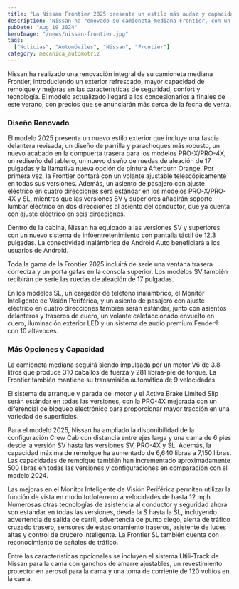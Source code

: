 ```yaml
---
title: "La Nissan Frontier 2025 presenta un estilo más audaz y capacidades mejoradas"
description: "Nissan ha renovado su camioneta mediana Frontier, con un exterior actualizado, mayor capacidad de remolque y mejoras en seguridad, confort y tecnología."
pubDate: "Aug 19 2024"
heroImage: "/news/nissan-frontier.jpg"
tags:
  ["Noticias", "Automóviles", "Nissan", "Frontier"]
category: mecanica_automotriz
---
```


Nissan ha realizado una renovación integral de su camioneta mediana Frontier, introduciendo un exterior refrescado, mayor capacidad de remolque y mejoras en las características de seguridad, confort y tecnología. El modelo actualizado llegará a los concesionarios a finales de este verano, con precios que se anunciarán más cerca de la fecha de venta.

### Diseño Renovado

El modelo 2025 presenta un nuevo estilo exterior que incluye una fascia delantera revisada, un diseño de parrilla y parachoques más robusto, un nuevo acabado en la compuerta trasera para los modelos PRO-X/PRO-4X, un rediseño del tablero, un nuevo diseño de ruedas de aleación de 17 pulgadas y la llamativa nueva opción de pintura Afterburn Orange. Por primera vez, la Frontier contará con un volante ajustable telescópicamente en todas sus versiones. Además, un asiento de pasajero con ajuste eléctrico en cuatro direcciones será estándar en los modelos PRO-X/PRO-4X y SL, mientras que las versiones SV y superiores añadirán soporte lumbar eléctrico en dos direcciones al asiento del conductor, que ya cuenta con ajuste eléctrico en seis direcciones.

Dentro de la cabina, Nissan ha equipado a las versiones SV y superiores con un nuevo sistema de infoentretenimiento con pantalla táctil de 12.3 pulgadas. La conectividad inalámbrica de Android Auto beneficiará a los usuarios de Android.

Toda la gama de la Frontier 2025 incluirá de serie una ventana trasera corrediza y un porta gafas en la consola superior. Los modelos SV también recibirán de serie las ruedas de aleación de 17 pulgadas.

En los modelos SL, un cargador de teléfono inalámbrico, el Monitor Inteligente de Visión Periférica, y un asiento de pasajero con ajuste eléctrico en cuatro direcciones también serán estándar, junto con asientos delanteros y traseros de cuero, un volante calefaccionado envuelto en cuero, iluminación exterior LED y un sistema de audio premium Fender® con 10 altavoces.

### Más Opciones y Capacidad

La camioneta mediana seguirá siendo impulsada por un motor V6 de 3.8 litros que produce 310 caballos de fuerza y 281 libras-pie de torque. La Frontier también mantiene su transmisión automática de 9 velocidades.

El sistema de arranque y parada del motor y el Active Brake Limited Slip serán estándar en todas las versiones, con la PRO-4X mejorada con un diferencial de bloqueo electrónico para proporcionar mayor tracción en una variedad de superficies.

Para el modelo 2025, Nissan ha ampliado la disponibilidad de la configuración Crew Cab con distancia entre ejes larga y una cama de 6 pies desde la versión SV hasta las versiones SV, PRO-4X y SL. Además, la capacidad máxima de remolque ha aumentado de 6,640 libras a 7,150 libras. Las capacidades de remolque también han incrementado aproximadamente 500 libras en todas las versiones y configuraciones en comparación con el modelo 2024.

Las mejoras en el Monitor Inteligente de Visión Periférica permiten utilizar la función de vista en modo todoterreno a velocidades de hasta 12 mph. Numerosas otras tecnologías de asistencia al conductor y seguridad ahora son estándar en todas las versiones, desde la S hasta la SL, incluyendo advertencia de salida de carril, advertencia de punto ciego, alerta de tráfico cruzado trasero, sensores de estacionamiento traseros, asistente de luces altas y control de crucero inteligente. La Frontier SL también cuenta con reconocimiento de señales de tráfico.

Entre las características opcionales se incluyen el sistema Utili-Track de Nissan para la cama con ganchos de amarre ajustables, un revestimiento protector en aerosol para la cama y una toma de corriente de 120 voltios en la cama.
